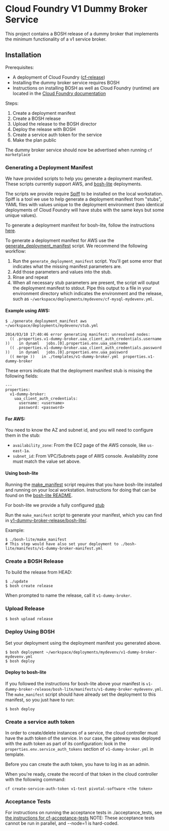 # Cloud Foundry V1 Dummy Broker Service

This project contains a BOSH release of a dummy broker that implements the minimum functionality of a v1 service broker.

## Installation

Prerequisites:

- A deployment of Cloud Foundry ([cf-release](https://github.com/cloudfoundry/cf-release))
- Installing the dummy broker service requires BOSH
- Instructions on installing BOSH as well as Cloud Foundry (runtime) are located in the [Cloud Foundry documentation](http://docs.cloudfoundry.org)

Steps:

1. Create a deployment manifest
1. Create a BOSH release
1. Upload the release to the BOSH director
1. Deploy the release with BOSH
1. Create a service auth token for the service
1. Make the plan public

The dummy broker service should now be advertised when running `cf marketplace`

### Generating a Deployment Manifest

We have provided scripts to help you generate a deployment manifest.  These scripts currently support AWS, and [bosh-lite](https://github.com/cloudfoundry/bosh-lite) deployments.

The scripts we provide require [Spiff](https://github.com/cloudfoundry-incubator/spiff) to be installed on the local workstation.  Spiff is a tool we use to help generate a deployment manifest from "stubs", YAML files with values unique to the deployment environment (two identical deployments of Cloud Foundry will have stubs with the same keys but some unique values).

To generate a deployment manifest for bosh-lite, follow the instructions [here](#using-bosh-lite).

To generate a deployment manifest for AWS use the [generate_deployment_manifest](generate_deployment_manifest) script.  We recommend the following workflow:

1. Run the `generate_deployment_manifest` script. You'll get some error that indicates what the missing manifest parameters are.
1. Add those parameters and values into the stub.
1. Rinse and repeat
1. When all necessary stub parameters are present, the script will output the deployment manifest to stdout. Pipe this output to a file in your environment directory which indicates the environment and the release, such as `~/workspace/deployments/mydevenv/cf-mysql-mydevenv.yml`.

#### Example using AWS:
    $ ./generate_deployment_manifest aws ~/workspace/deployments/mydevenv/stub.yml

    2014/03/10 17:40:46 error generating manifest: unresolved nodes:
      (( .properties.v1-dummy-broker.uaa_client_auth_credentials.username ))	in dynaml	jobs.[0].properties.env.uaa_username
      (( .properties.v1-dummy-broker.uaa_client_auth_credentials.password ))	in dynaml	jobs.[0].properties.env.uaa_password
      (( merge ))	in ./templates/v1-dummy-broker.yml	properties.v1-dummy-broker

These errors indicate that the deployment manifest stub is missing the following fields:

    ---
    properties:
      v1-dummy-broker:
        uaa_client_auth_credentials:
          username: <username>
          password: <password>

#### For AWS:

You need to know the AZ and subnet id, and you will need to configure them in the stub:

- `availability_zone`: From the EC2 page of the AWS console, like `us-east-1a`.
- `subnet_id`:  From VPC/Subnets page of AWS console.  Availability zone must match the value set above.

#### Using bosh-lite

Running the [make_manifest](bosh-lite/make_manifest) script requires that you have bosh-lite installed and running on your local workstation.  Instructions for doing that can be found on the [bosh-lite README](https://github.com/cloudfoundry/bosh-lite).

For bosh-lite we provide a fully configured [stub](bosh-lite/v1-dummy-broker-stub.yml)

Run the `make_manifest` script to generate your manifest, which you can find in [v1-dummy-broker-release/bosh-lite/](bosh-lite/).

Example:
```
$ ./bosh-lite/make_manifest
# This step would have also set your deployment to ./bosh-lite/manifests/v1-dummy-broker-manifest.yml
```

### Create a BOSH Release

To build the release from HEAD:

    $ ./update
    $ bosh create release

When prompted to name the release, call it `v1-dummy-broker`.

### Upload Release

    $ bosh upload release

### Deploy Using BOSH

Set your deployment using the deployment manifest you generated above.

    $ bosh deployment ~/workspace/deployments/mydevenv/v1-dummy-broker-mydevenv.yml
    $ bosh deploy
    
#### Deploy to bosh-lite

If you followed the instructions for bosh-lite above your manifest is `v1-dummy-broker-release/bosh-lite/manifests/v1-dummy-broker-mydevenv.yml`. The `make_manifest` script should have already set the deployment to this manifest, so you just have to run:

    $ bosh deploy

### Create a service auth token
In order to create/delete instances of a service, the cloud controller must have the auth token of the service. In our case,
the gateway was deployed with the auth token as part of its configuration: look in the `properties.env.service_auth_tokens` section
of `v1-dummy-broker.yml` in template.

Before you can create the auth token, you have to log in as an admin.

When you're ready, create the record of that token in the cloud controller with the following command:

    cf create-service-auth-token v1-test pivotal-software <the token>

### Acceptance Tests
For instructions on running the acceptance tests in ./acceptance_tests, see [the instructions for cf-acceptance-tests](https://github.com/cloudfoundry/cf-acceptance-tests/blob/master/README.md)
NOTE: These acceptance tests cannot be run in parallel, and --node=1 is hard-coded.
